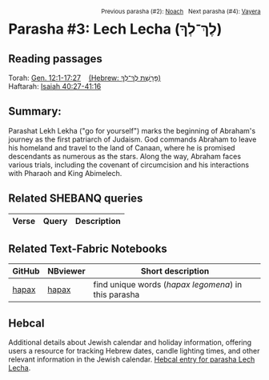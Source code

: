 <span style="float: right;"><sup>Previous parasha (#2): <a href="../02%20-%20Noach">Noach</a> &nbsp;&nbsp;Next parasha (#4): <a href="../04%20-%20Vayera">Vayera</a></sup></span>
# Parasha #3: Lech Lecha (לֶךְ־לְךָ) <a name="start"></a> 

## Reading passages

Torah: <a href="https://www.stepbible.org/?q=version=NASB2020|reference=Gen.12:1-17:27&options=HNVUG" target="_blank">Gen. 12:1-17:27</a> &nbsp;&nbsp; [(Hebrew: פָּרָשַׁת לֶךְ־לְךָ֛)](https://tikkun.io/#/p/lech-lecha)<br>
Haftarah: <a href="https://www.stepbible.org/?q=version=NASB2020|reference=Isa.40:27-41:16&options=HNVUG" target="_blank">Isaiah 40:27-41:16</a>

## Summary:
Parashat Lekh Lekha ("go for yourself") marks the beginning of Abraham's journey as the first patriarch of Judaism. God commands Abraham to leave his homeland and travel to the land of Canaan, where he is promised descendants as numerous as the stars. Along the way, Abraham faces various trials, including the covenant of circumcision and his interactions with Pharaoh and King Abimelech.

## Related SHEBANQ queries

Verse | Query | Description
--- | --- | ---

## Related Text-Fabric Notebooks

GitHub | NBviewer | Short description
---|---|---
[hapax](hapax.ipynb) | [hapax](https://nbviewer.org/github/tonyjurg/Parashot/blob/main/WeeklyParasha/03%20-%20Lech%20Lecha/hapax.ipynb)| find unique words (*hapax legomena*) in this parasha

## Hebcal

Additional details about Jewish calendar and holiday information, offering users a resource for tracking Hebrew dates, candle lighting times, and other relevant information in the Jewish calendar. <a href="https://www.hebcal.com/sedrot/lech-lecha" target="blank_">Hebcal entry for parasha Lech Lecha</a>.
